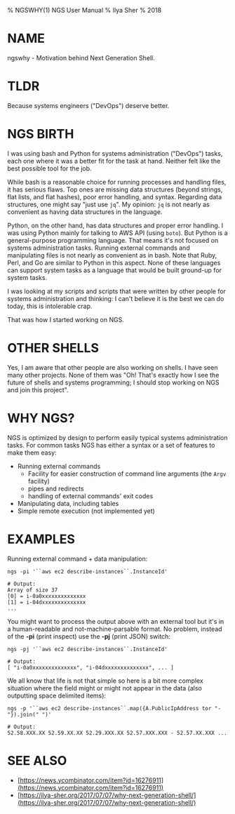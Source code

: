 % NGSWHY(1) NGS User Manual
% Ilya Sher
% 2018

# NAME

ngswhy - Motivation behind Next Generation Shell.

# TLDR

Because systems engineers ("DevOps") deserve better.

# NGS BIRTH

I was using bash and Python for systems administration ("DevOps") tasks, each one where it was a better fit for the task at hand. Neither felt like the best possible tool for the job.

While bash is a reasonable choice for running processes and handling files, it has serious flaws. Top ones are missing data structures (beyond strings, flat lists, and flat hashes), poor error handling, and syntax. Regarding data structures, one might say "just use `jq`". My opinion: `jq` is not nearly as convenient as having data structures in the language.

Python, on the other hand, has data structures and proper error handling. I was using Python mainly for talking to AWS API (using `boto`). But Python is a general-purpose programming language. That means it's not focused on systems administration tasks. Running external commands and manipulating files is not nearly as convenient as in bash. Note that Ruby, Perl, and Go are similar to Python in this aspect. None of these languages can support system tasks as a language that would be built ground-up for system tasks.

I was looking at my scripts and scripts that were written by other people for systems administration and thinking: I can't believe it is the best we can do today, this is intolerable crap.

That was how I started working on NGS.

# OTHER SHELLS

Yes, I am aware that other people are also working on shells. I have seen many other projects. None of them was "Oh! That's exactly how I see the future of shells and systems programming; I should stop working on NGS and join this project".

# WHY NGS?

NGS is optimized by design to perform easily typical systems administration tasks. For common tasks NGS has either a syntax or a set of features to make them easy:

* Running external commands
	* Facility for easier construction of command line arguments (the `Argv` facility)
	* pipes and redirects
	* handling of external commands' exit codes
* Manipulating data, including tables
* Simple remote execution (not implemented yet)

# EXAMPLES

Running external command + data manipulation:

	ngs -pi '``aws ec2 describe-instances``.InstanceId'

	# Output:
	Array of size 37
	[0] = i-0a0xxxxxxxxxxxxxx
	[1] = i-04dxxxxxxxxxxxxxx
	...

You might want to process the output above with an external tool but it's in a human-readable and not-machine-parsable format. No problem, instead of the **-pi** (print inspect) use the **-pj** (print JSON) switch:

	ngs -pj '``aws ec2 describe-instances``.InstanceId'

	# Output:
	[ "i-0a0xxxxxxxxxxxxxx", "i-04dxxxxxxxxxxxxxx", ... ]

We all know that life is not that simple so here is a bit more complex situation where the field might or might not appear in the data (also outputting space delimited items):

	ngs -p '``aws ec2 describe-instances``.map({A.PublicIpAddress tor "-"}).join(" ")'

	# Output:
	52.58.XXX.XX 52.59.XX.XX 52.29.XXX.XX 52.57.XXX.XXX - 52.57.XX.XXX ...


# SEE ALSO

* [https://news.ycombinator.com/item?id=16276911](https://news.ycombinator.com/item?id=16276911)
* [https://ilya-sher.org/2017/07/07/why-next-generation-shell/](https://ilya-sher.org/2017/07/07/why-next-generation-shell/)
